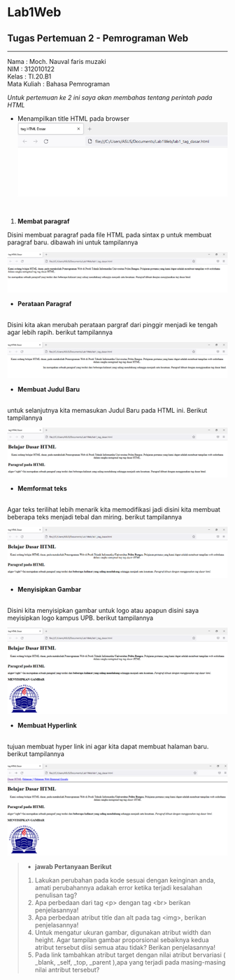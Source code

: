 # Lab1Web
## Tugas Pertemuan 2 - Pemrograman Web

<hr>
 
 Nama : Moch. Nauval faris muzaki <br>
 NIM : 312010122 <br>
 Kelas : TI.20.B1 <br>
 Mata Kuliah : Bahasa Pemrograman

*Untuk pertemuan  ke 2 ini saya akan membahas tentang perintah pada HTML*

- Menampilkan title HTML pada browser <br>
![Gambar title HTML](pictures/titlehtml.PNG)

<br>

 1. **Membat paragraf**

  Disini membuat paragraf pada file HTML pada sintax p untuk membuat paragraf baru. dibawah ini untuk tampilannya

 ![Membuat Paragraf Baru](pictures/paragraf1.PNG)
 - **Perataan Paragraf**
 <br>
 Disini kita akan merubah perataan pargraf dari pinggir menjadi ke tengah agar lebih rapih. berikut tampilannya

 ![Membuat Paragraf Baru](pictures/perataan-paragraf.PNG)

 - **Membuat Judul Baru**

 <br>
untuk selanjutnya kita memasukan Judul Baru pada HTML ini. Berikut tampilannya

![Membuat Judul Baru](pictures/judulbaru.PNG)

- **Memformat teks**

<br>
Agar teks terilihat lebih menarik kita memodifikasi jadi disini kita membuat beberapa teks menjadi tebal dan miring. berikut tampilannya

![Memformat teks](pictures/memformatteks.PNG)

- **Menyisipkan Gambar**

<br>
Disini kita menyisipkan gambar untuk logo atau apapun disini saya meyisipkan logo kampus UPB. berikut tampilannya

![Menyisipkan Gambar](pictures/logokampus.PNG)

- **Membuat Hyperlink**

<br>
tujuan membuat hyper link ini agar kita dapat membuat halaman baru. berikut tampilannya

![Membuat Hyperlink](pictures/membuathyperlink.PNG)

> - **jawab Pertanyaan Berikut**
> 1. Lakukan perubahan pada kode sesuai dengan keinginan anda, amati perubahannya adakah error ketika terjadi kesalahan penulisan tag?
>2. Apa perbedaan dari tag \<p> dengan tag \<br> berikan penjelasannya!
>3. Apa perbedaan atribut title dan alt pada tag \<img>, berikan penjelasannya!
>4. Untuk mengatur ukuran gambar, digunakan atribut width dan height. Agar tampilan gambar proporsional sebaiknya kedua atribut tersebut diisi semua atau tidak? Berikan penjelasannya!
>5. Pada link tambahkan atribut target dengan nilai atribut bervariasi ( _blank, _self, _top, _parent ),apa yang terjadi pada masing-masing nilai antribut tersebut?